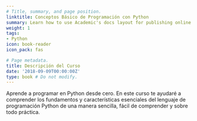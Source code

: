 ```yaml
---
# Title, summary, and page position.
linktitle: Conceptos Básico de Programación con Python
summary: Learn how to use Academic's docs layout for publishing online courses, software documentation, and tutorials.
weight: 1
tags:
- Python
icon: book-reader
icon_pack: fas

# Page metadata.
title: Descripción del Curso
date: '2018-09-09T00:00:00Z'
type: book # Do not modify.
---
```


Aprende a programar en Python desde cero. En este curso te ayudaré a comprender los fundamentos y características esenciales del lenguaje de programación Python de una manera sencilla, fácil de comprender y sobre todo práctica.

